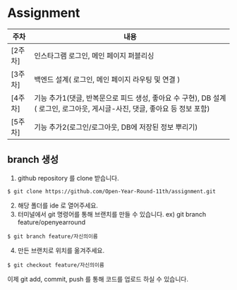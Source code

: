 # Assignment
주차 | 내용 
--------|-----------
[2주차]|인스타그램 로그인, 메인 페이지 퍼블리싱
[3주차]|백엔드 설계( 로그인, 메인 페이지 라우팅 및 연결 )
[4주차]|기능 추가1(댓글, 반복문으로 피드 생성, 좋아요 수 구현), DB 설계( 로그인, 로그아웃, 게시글-사진, 댓글, 좋아요 등 정보 포함)
[5주차]|기능 추가2(로그인/로그아웃, DB에 저장된 정보 뿌리기)

## branch 생성
1. github repository 를 clone 받습니다.

```git
$ git clone https://github.com/Open-Year-Round-11th/assignment.git
```

2. 해당 폴더를 ide 로 열어주세요.
3. 터미널에서 git 명령어를 통해 브랜치를 만들 수 있습니다.
ex) git branch feature/openyearround
```git
$ git branch feature/자신의이름
```
4. 만든 브랜치로 위치를 옮겨주세요.
```git
$ git checkout feature/자신의이름
```

이제 git add, commit, push 를 통해 코드를 업로드 하실 수 있습니다.
